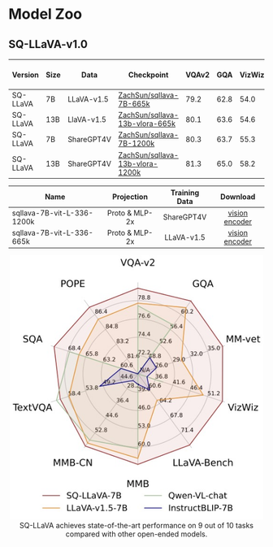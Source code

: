 # Model Zoo

## SQ-LLaVA-v1.0

| Version | Size | Data | Checkpoint | VQAv2 | GQA | VizWiz | SQA | TextVQA | POPE  | MM-Bench | MM-Bench-CN  | LLaVA-Bench-Wild | MM-Vet |
|----------|----------|-----------|-----------|---|---|---|---|---|---|---|---|---|---|
| SQ-LLaVA | 7B | LLaVA-v1.5 | [ZachSun/sqllava-7B-665k](https://huggingface.co/ZachSun/sqllava-7B-v1.5-665k) | 79.2 | 62.8 | 54.0 | 68.9 | 58.6 | 87.7  | 66.2 | 58.1  | 66.3 | 32.5 |
| SQ-LLaVA | 13B | LlaVA-v1.5 | [ZachSun/sqllava-13b-vlora-665k](https://huggingface.co/ZachSun/sqllava-13b-vlora-665k) | 80.1 | 63.6 | 54.6 | 69.8 | 60.2 | 87.7  | 68.7 | 62.0  | 74.6 | 35.5 |
|SQ-LLaVA | 7B | ShareGPT4V | [ZachSun/sqllava-7B-1200k](https://huggingface.co/ZachSun/sqllava-7B-v1.5-1200k) | 80.3 | 63.7 | 55.3 | 70.5 | 60.5 | 87.2  | 66.6 | 60.0  | 74.3 | 37.6 |
| SQ-LLaVA | 13B | ShareGPT4V | [ZachSun/sqllava-13b-vlora-1200k](https://huggingface.co/ZachSun/sqllava-13b-vlora-spt4v) | 81.3 | 65.0 | 58.2 | 71.5 | 61.9 | 87.4  | 68.5 | 62.5 | 80.7 | 39.7 |

| Name                              |   Projection   | Training Data | Download |
|-----------------------------------|:--------------:|:-------------:|:--------:|
| sqllava-7B-vit-L-336-1200k | Proto & MLP-2x |   ShareGPT4V  | [vision encoder](https://huggingface.co/ZachSun/sqllava-7B-vit-L-336-1200k)         |
| sqllava-7B-vit-L-336-665k  | Proto & MLP-2x |   LLaVA-v1.5  | [vision encoder](https://huggingface.co/ZachSun/sqllava-7B-vit-L-336-665k)         |

<p align="center">
  <img src="../images/2-2.jpg" width="500px"> <br>
  SQ-LLaVA achieves state-of-the-art performance on 9 out of 10 tasks compared with other
open-ended models.
</p>



